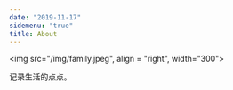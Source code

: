 ```yaml
---
date: "2019-11-17"
sidemenu: "true"
title: About
---
```


<img src="/img/family.jpeg", align = "right",  width="300">

记录生活的点点。

